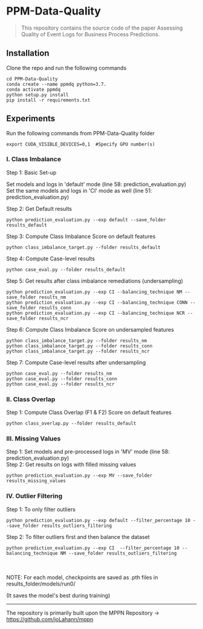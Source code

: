 # PPM-Data-Quality

> This repository contains the source code of the paper Assessing Quality of Event Logs for Business Process Predictions.


## Installation

Clone the repo and run the following commands

```
cd PPM-Data-Quality
conda create --name ppmdq python=3.7.
conda activate ppmdq
python setup.py install
pip install -r requirements.txt
```

## Experiments

Run the following commands from PPM-Data-Quality folder

```
export CUDA_VISIBLE_DEVICES=0,1  #Specify GPU number(s)
```

### I. Class Imbalance

Step 1: Basic Set-up

Set models and logs in 'default' mode (line 58: prediction_evaluation.py)  
Set the same models and logs in 'CI' mode as well (line 51: prediction_evaluation.py)

Step 2: Get Default results

```
python prediction_evaluation.py --exp default --save_folder results_default
```

Step 3: Compute Class Imbalance Score on default features

```
python class_imbalance_target.py --folder results_default 
```

Step 4: Compute Case-level results

```
python case_eval.py --folder results_default 
```

Step 5: Get results after class imbalance remediations (undersampling)

```
python prediction_evaluation.py --exp CI --balancing_technique NM --save_folder results_nm
python prediction_evaluation.py --exp CI --balancing_technique CONN --save_folder results_conn
python prediction_evaluation.py --exp CI --balancing_technique NCR --save_folder results_ncr
```

Step 6: Compute Class Imbalance Score on undersampled features

```
python class_imbalance_target.py --folder results_nm
python class_imbalance_target.py --folder results_conn
python class_imbalance_target.py --folder results_ncr
```

Step 7: Compute Case-level results after undersampling

```
python case_eval.py --folder results_nm
python case_eval.py --folder results_conn
python case_eval.py --folder results_ncr
```


### II. Class Overlap
Step 1: Compute Class Overlap (F1 & F2) Score on default features

```
python class_overlap.py --folder results_default
```


### III. Missing Values

Step 1:  Set models and pre-processed logs in 'MV' mode (line 58: prediction_evaluation.py)  
Step 2:  Get results on logs with filled missing values

```
python prediction_evaluation.py --exp MV --save_folder results_missing_values
```


### IV. Outlier Filtering


Step 1: To only filter outliers
```
python prediction_evaluation.py --exp default --filter_percentage 10 --save_folder results_outliers_filtering
```

Step 2: To filter outliers first and then balance the dataset

```
python prediction_evaluation.py --exp CI  --filter_percentage 10 --balancing_technique NM --save_folder results_outliers_filtering
```


<br>
<br>
NOTE: For each model, checkpoints are saved as .pth files in results_folder/models/run0/

(It saves the model's best during training)

<hr>

The repository is primarily built upon the MPPN Repository -> https://github.com/joLahann/mppn

